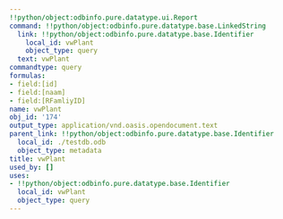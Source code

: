 ```yaml
---
!!python/object:odbinfo.pure.datatype.ui.Report
command: !!python/object:odbinfo.pure.datatype.base.LinkedString
  link: !!python/object:odbinfo.pure.datatype.base.Identifier
    local_id: vwPlant
    object_type: query
  text: vwPlant
commandtype: query
formulas:
- field:[id]
- field:[naam]
- field:[RFamliyID]
name: vwPlant
obj_id: '174'
output_type: application/vnd.oasis.opendocument.text
parent_link: !!python/object:odbinfo.pure.datatype.base.Identifier
  local_id: ./testdb.odb
  object_type: metadata
title: vwPlant
used_by: []
uses:
- !!python/object:odbinfo.pure.datatype.base.Identifier
  local_id: vwPlant
  object_type: query
---
```

